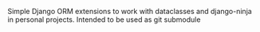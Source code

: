 Simple Django ORM extensions to work with dataclasses and django-ninja in personal projects.
Intended to be used as git submodule
